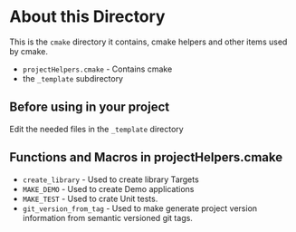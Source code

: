 # About this Directory
This is the `cmake` directory it contains, cmake helpers and other items used by cmake.

  - `projectHelpers.cmake` - Contains cmake
  - the `_template` subdirectory

## Before using in your project
 Edit the needed files in the `_template` directory

## Functions and Macros in projectHelpers.cmake

 - `create_library` - Used to create library Targets
 - `MAKE_DEMO` - Used to create Demo applications
 - `MAKE_TEST` - Used to crate Unit tests.
 - `git_version_from_tag` - Used to make generate project version information from semantic versioned git tags.
